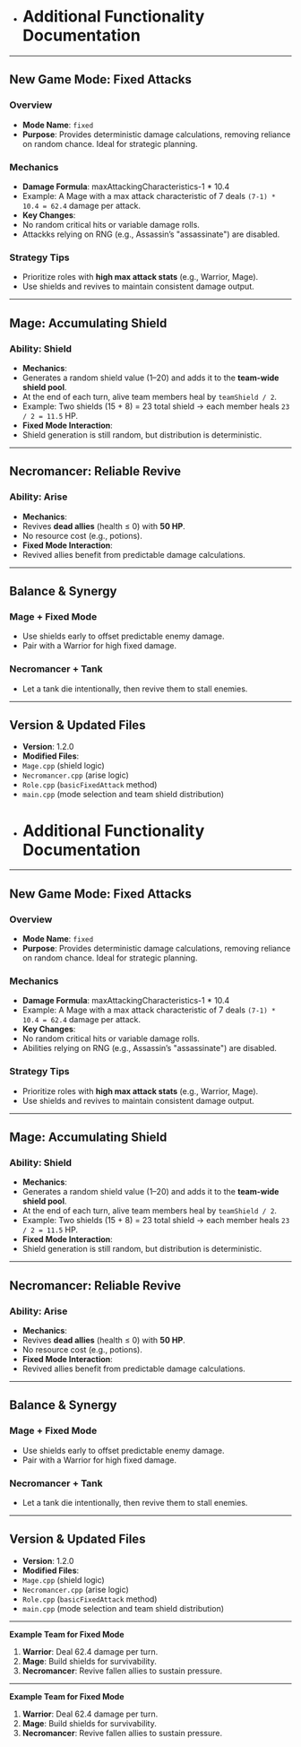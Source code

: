 - # Additional Functionality Documentation

---

## **New Game Mode: Fixed Attacks**
### **Overview**
- **Mode Name**: `fixed`
- **Purpose**: Provides deterministic damage calculations, removing reliance on random chance. Ideal for strategic planning.

### **Mechanics**
- **Damage Formula**: maxAttackingCharacteristics-1 * 10.4
- Example: A Mage with a max attack characteristic of 7 deals `(7-1) * 10.4 = 62.4` damage per attack.
- **Key Changes**:
- No random critical hits or variable damage rolls.
- Attackks relying on RNG (e.g., Assassin’s "assassinate") are disabled.

### **Strategy Tips**
- Prioritize roles with **high max attack stats** (e.g., Warrior, Mage).
- Use shields and revives to maintain consistent damage output.

---

## **Mage: Accumulating Shield**
### **Ability: Shield**
- **Mechanics**:
- Generates a random shield value (1–20) and adds it to the **team-wide shield pool**.
- At the end of each turn, alive team members heal by `teamShield / 2`.
- Example: Two shields (15 + 8) = 23 total shield → each member heals `23 / 2 = 11.5` HP.
- **Fixed Mode Interaction**:
- Shield generation is still random, but distribution is deterministic.

---

## **Necromancer: Reliable Revive**
### **Ability: Arise**
- **Mechanics**:
- Revives **dead allies** (health ≤ 0) with **50 HP**.
- No resource cost (e.g., potions).
- **Fixed Mode Interaction**:
- Revived allies benefit from predictable damage calculations.

---

## **Balance & Synergy**
### **Mage + Fixed Mode**
- Use shields early to offset predictable enemy damage.
- Pair with a Warrior for high fixed damage.

### **Necromancer + Tank**
- Let a tank die intentionally, then revive them to stall enemies.

---

## **Version & Updated Files**
- **Version**: 1.2.0
- **Modified Files**:
- `Mage.cpp` (shield logic)
- `Necromancer.cpp` (arise logic)
- `Role.cpp` (`basicFixedAttack` method)
- `main.cpp` (mode selection and team shield distribution)
- # Additional Functionality Documentation

---

## **New Game Mode: Fixed Attacks**
### **Overview**
- **Mode Name**: `fixed`
- **Purpose**: Provides deterministic damage calculations, removing reliance on random chance. Ideal for strategic planning.

### **Mechanics**
- **Damage Formula**: maxAttackingCharacteristics-1 * 10.4
- Example: A Mage with a max attack characteristic of 7 deals `(7-1) * 10.4 = 62.4` damage per attack.
- **Key Changes**:
- No random critical hits or variable damage rolls.
- Abilities relying on RNG (e.g., Assassin’s "assassinate") are disabled.

### **Strategy Tips**
- Prioritize roles with **high max attack stats** (e.g., Warrior, Mage).
- Use shields and revives to maintain consistent damage output.

---

## **Mage: Accumulating Shield**
### **Ability: Shield**
- **Mechanics**:
- Generates a random shield value (1–20) and adds it to the **team-wide shield pool**.
- At the end of each turn, alive team members heal by `teamShield / 2`.
- Example: Two shields (15 + 8) = 23 total shield → each member heals `23 / 2 = 11.5` HP.
- **Fixed Mode Interaction**:
- Shield generation is still random, but distribution is deterministic.

---

## **Necromancer: Reliable Revive**
### **Ability: Arise**
- **Mechanics**:
- Revives **dead allies** (health ≤ 0) with **50 HP**.
- No resource cost (e.g., potions).
- **Fixed Mode Interaction**:
- Revived allies benefit from predictable damage calculations.

---

## **Balance & Synergy**
### **Mage + Fixed Mode**
- Use shields early to offset predictable enemy damage.
- Pair with a Warrior for high fixed damage.

### **Necromancer + Tank**
- Let a tank die intentionally, then revive them to stall enemies.

---

## **Version & Updated Files**
- **Version**: 1.2.0
- **Modified Files**:
- `Mage.cpp` (shield logic)
- `Necromancer.cpp` (arise logic)
- `Role.cpp` (`basicFixedAttack` method)
- `main.cpp` (mode selection and team shield distribution)

---

**Example Team for Fixed Mode**
1. **Warrior**: Deal 62.4 damage per turn.
2. **Mage**: Build shields for survivability.
3. **Necromancer**: Revive fallen allies to sustain pressure.  
---

**Example Team for Fixed Mode**
1. **Warrior**: Deal 62.4 damage per turn.
2. **Mage**: Build shields for survivability.
3. **Necromancer**: Revive fallen allies to sustain pressure.  
